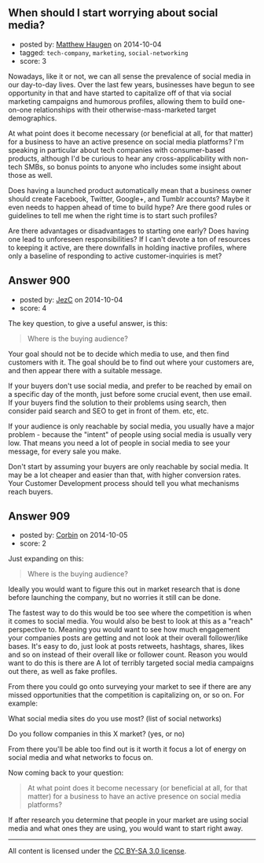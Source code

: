 ## When should I start worrying about social media?

- posted by: [Matthew Haugen](https://stackexchange.com/users/1325646/matthew-haugen) on 2014-10-04
- tagged: `tech-company`, `marketing`, `social-networking`
- score: 3

Nowadays, like it or not, we can all sense the prevalence of social media in our day-to-day lives. Over the last few years, businesses have begun to see opportunity in that and have started to capitalize off of that via social marketing campaigns and humorous profiles, allowing them to build one-on-one relationships with their otherwise-mass-marketed target demographics.

At what point does it become necessary (or beneficial at all, for that matter) for a business to have an active presence on social media platforms? I'm speaking in particular about tech companies with consumer-based products, although I'd be curious to hear any cross-applicability with non-tech SMBs, so bonus points to anyone who includes some insight about those as well.

Does having a launched product automatically mean that a business owner should create Facebook, Twitter, Google+, and Tumblr accounts? Maybe it even needs to happen ahead of time to build hype? Are there good rules or guidelines to tell me when the right time is to start such profiles?

Are there advantages or disadvantages to starting one early? Does having one lead to unforeseen responsibilities? If I can't devote a ton of resources to keeping it active, are there downfalls in holding inactive profiles, where only a baseline of responding to active customer-inquiries is met?


## Answer 900

- posted by: [JezC](https://stackexchange.com/users/87431/jezc) on 2014-10-04
- score: 4

The key question, to give a useful answer, is this:

> Where is the buying audience?

Your goal should not be to decide which media to use, and then find customers with it. The goal should be to find out where your customers are, and then appear there with a suitable message. 

If your buyers don't use social media, and prefer to be reached by email on a specific day of the month, just before some crucial event, then use email. If your buyers find the solution to their problems using search, then consider paid search and SEO to get in front of them. etc, etc.

If your audience is only reachable by social media, you usually have a major problem - because the "intent" of people using social media is usually very low. That means you need a lot of people in social media to see your message, for every sale you make.

Don't start by assuming your buyers are only reachable by social media. It may be a lot cheaper and easier than that, with higher conversion rates. Your Customer Development process should tell you what mechanisms reach buyers.


## Answer 909

- posted by: [Corbin](https://stackexchange.com/users/5129216/corbin) on 2014-10-05
- score: 2

Just expanding on this:
> Where is the buying audience?

Ideally you would want to figure this out in market research that is done before launching the company, but no worries it still can be done. 

The fastest way to do this would be too see where the competition is when it comes to social media. You would also be best to look at this as a "reach" perspective to. Meaning you would want to see how much engagement your companies posts are getting and not look at their overall follower/like bases. It's easy to do, just look at posts retweets, hashtags, shares, likes and so on instead of their overall like or follower count. Reason you would want to do this is there are A lot of terribly targeted social media campaigns out there, as well as fake profiles. 

From there you could go onto surveying your market to see if there are any missed opportunities that the competition is capitalizing on, or so on. For example:

What social media sites do you use most? (list of social networks) 

Do you follow companies in this X market? (yes, or no)

From there you'll be able too find out is it worth it focus a lot of energy on social media and what networks to focus on.  

Now coming back to your question:

> At what point does it become necessary (or beneficial at all, for that
> matter) for a business to have an active presence on social media
> platforms?

If after research you determine that people in your market are using social media and what ones they are using, you would want to start right away. 



---

All content is licensed under the [CC BY-SA 3.0 license](https://creativecommons.org/licenses/by-sa/3.0/).
